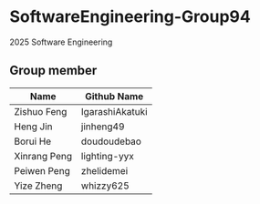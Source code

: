 # SoftwareEngineering-Group94
2025 Software Engineering
## Group member

| Name | Github Name     |
|--|-----------------|
| Zishuo Feng | IgarashiAkatuki |
| Heng Jin | jinheng49       |
| Borui He| doudoudebao     |
| Xinrang Peng | lighting-yyx    |
| Peiwen Peng | zhelidemei      |
| Yize Zheng | whizzy625       |
